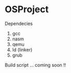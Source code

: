 # OSProject

Dependecies
1. gcc
2. nasm
3. qemu
4. ld (linker)
5. grub

Build script ... coming soon !!
